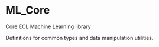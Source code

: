 # ML_Core
Core ECL Machine Learning library

Definitions for common types and data manipulation utilities.
